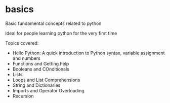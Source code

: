 # basics
Basic fundamental concepts related to python

Ideal for people learning python for the very first time

Topics covered:
- Hello Python: A quick introduction to Python syntax, variable assignment and numbers
- Functions and Getting help
- Booleans and COnditionals
- Lists
- Loops and List Comprehensions
- String and Dictionaries
- Imports and Operator Overloading
- Recursion
